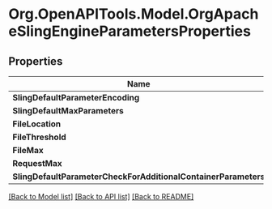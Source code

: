 # Org.OpenAPITools.Model.OrgApacheSlingEngineParametersProperties
## Properties

Name | Type | Description | Notes
------------ | ------------- | ------------- | -------------
**SlingDefaultParameterEncoding** | [**ConfigNodePropertyString**](ConfigNodePropertyString.md) |  | [optional] 
**SlingDefaultMaxParameters** | [**ConfigNodePropertyInteger**](ConfigNodePropertyInteger.md) |  | [optional] 
**FileLocation** | [**ConfigNodePropertyString**](ConfigNodePropertyString.md) |  | [optional] 
**FileThreshold** | [**ConfigNodePropertyInteger**](ConfigNodePropertyInteger.md) |  | [optional] 
**FileMax** | [**ConfigNodePropertyInteger**](ConfigNodePropertyInteger.md) |  | [optional] 
**RequestMax** | [**ConfigNodePropertyInteger**](ConfigNodePropertyInteger.md) |  | [optional] 
**SlingDefaultParameterCheckForAdditionalContainerParameters** | [**ConfigNodePropertyBoolean**](ConfigNodePropertyBoolean.md) |  | [optional] 

[[Back to Model list]](../README.md#documentation-for-models) [[Back to API list]](../README.md#documentation-for-api-endpoints) [[Back to README]](../README.md)

